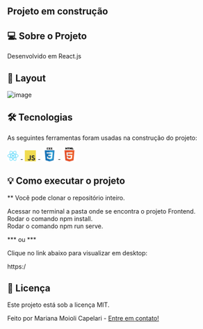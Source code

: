 ## Projeto em construção

## 💻 Sobre o Projeto

Desenvolvido em React.js

## 🎨 Layout

![image]()

## 🛠 Tecnologias

As seguintes ferramentas foram usadas na construção do projeto:

<code><img height="26" src="https://github.com/devicons/devicon/blob/master/icons/react/react-original.svg"/></code> - 
<code><img height="26" src="https://github.com/devicons/devicon/blob/master/icons/javascript/javascript-original.svg"/></code> - 
<code><img height="32" src="https://raw.githubusercontent.com/github/explore/80688e429a7d4ef2fca1e82350fe8e3517d3494d/topics/css/css.png"/></code> - 
<code><img height="32" src="https://raw.githubusercontent.com/github/explore/80688e429a7d4ef2fca1e82350fe8e3517d3494d/topics/html/html.png"/></code>

## 💡 Como executar o projeto

** Você pode clonar o repositório inteiro.

Acessar no terminal a pasta onde se encontra o projeto Frontend.</br>
Rodar o comando npm install.</br>
Rodar o comando npm run serve.

*** ou ***

Clique no link abaixo para visualizar em desktop: 

https:/

## 📝 Licença

Este projeto está sob a licença MIT.

Feito por Mariana Moioli Capelari - [Entre em contato!](https://www.linkedin.com/in/mariana-moioli-capelari/)
